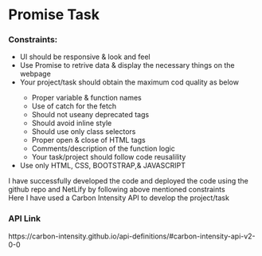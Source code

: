 <h1>Promise Task</h1>
<h3>Constraints:</h3>
<ul>
  <li>UI should be responsive & look and feel</li>
  <li>Use Promise to retrive data & display the necessary things on the webpage</li>
  <li>Your project/task should obtain the maximum cod quality as below</li>
  <ul>
    <li>Proper variable & function names</li>
    <li>Use of catch for the fetch</li>
    <li>Should not useany deprecated tags</li>
    <li>Should avoid inline style</li>
    <li>Should use only class selectors</li>
    <li>Proper open & close of HTML tags</li>
    <li>Comments/description of the function logic</li>
    <li>Your task/project should follow code reusalility</li>
  </ul>
  <li>Use only HTML, CSS, BOOTSTRAP,& JAVASCRIPT</li>
</ul>
I have successfully developed the code and deployed the code using the github repo and NetLify by following above mentioned constraints<br>
Here I have used a Carbon Intensity API to develop the project/task<br>
<h3>API Link</h3>
https://carbon-intensity.github.io/api-definitions/#carbon-intensity-api-v2-0-0
